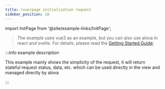 ```yaml
---
title: (vue)page initialization request
sidebar_position: 10
---
```


import InitPage from '@site/example-links/InitPage';

> The example uses vue3 as an example, but you can also use alova in react and svelte. For details, please read the [Getting Started Guide](/tutorial/getting-started/overview);

<InitPage></InitPage>

:::info example description

This example mainly shows the simplicity of the request, it will return stateful request status, data, etc. which can be used directly in the view and managed directly by alova

:::
